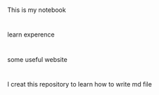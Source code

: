 #
This is my notebook

#
learn experence

#
some useful website

#
I creat this repository to learn how to write md file
